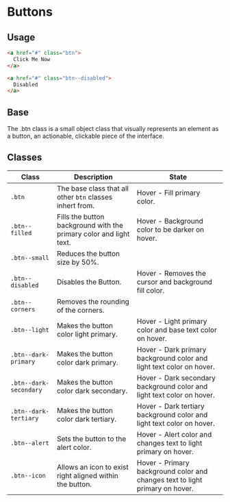 Buttons
=======

## Usage

```html
<a href="#" class="btn">
  Click Me Now
</a>

<a href="#" class="btn--disabled">
  Disabled
</a>
```

## Base

The .btn class is a small object class that visually represents an element as a button, an actionable, clickable piece of the interface.

## Classes

| Class                  | Description                                                        | State                                                                        |
| ---------------        | ---------------                                                    | ---------------------                                                        |
| `.btn`                 | The base class that all other `btn` classes inhert from.           | Hover - Fill primary color.                                                  |
| `.btn--filled`         | Fills the button background with the primary color and light text. | Hover - Background color to be darker on hover.                              |
| `.btn--small`          | Reduces the button size by 50%.                                    |                                                                              |
| `.btn--disabled`       | Disables the Button.                                               | Hover - Removes the cursor and background fill color.                        |
| `.btn--corners`        | Removes the rounding of the corners.                               |                                                                              |
| `.btn--light`          | Makes the button color light primary.                              | Hover - Light primary color and base text color on hover.                    |
| `.btn--dark-primary`   | Makes the button color dark primary.                               | Hover - Dark primary background color and light text color on hover.         |
| `.btn--dark-secondary` | Makes the button color dark secondary.                             | Hover - Dark secondary background color and light text color on hover.       |
| `.btn--dark-tertiary`  | Makes the button color dark tertiary.                              | Hover - Dark tertiary background color and light text color on hover.        |
| `.btn--alert`          | Sets the button to the alert color.                                | Hover - Alert color and changes text to light primary on hover.              |
| `.btn--icon`           | Allows an icon to exist right aligned within the button.           | Hover - Primary background color and changes text to light primary on hover. |












